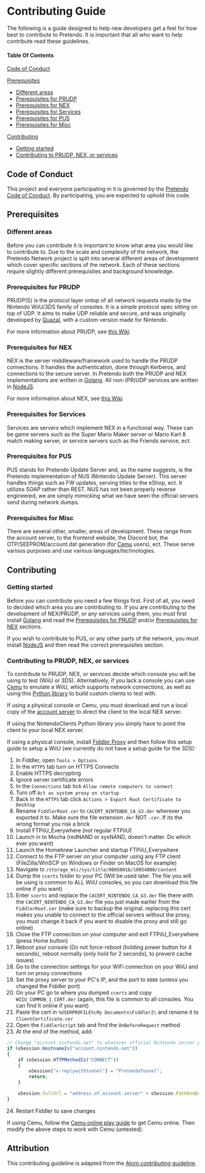 # Contributing Guide

The following is a guide designed to help new developers get a feel for how best to contribute to Pretendo. It is important that all who want to help contribute read these guidelines.

#### Table Of Contents

[Code of Conduct](#code-of-conduct)

[Prerequisites](#prerequisites)
  * [Different areas](#different-areas)
  * [Prerequisites for PRUDP](#prerequisites-for-prudp)
  * [Prerequisites for NEX](#prerequisites-for-nex)
  * [Prerequisites for Services](#prerequisites-for-services)
  * [Prerequisites for PUS](#prerequisites-for-pus)
  * [Prerequisites for Misc](#prerequisites-for-misc)
  
[Contributing](#contributing)
  * [Getting started](#getting-started)
  * [Contributing to PRUDP, NEX, or services](#contributing-to-prudp-nex-or-services)

## Code of Conduct

This project and everyone participating in it is governed by the [Pretendo Code of Conduct](CODE_OF_CONDUCT.md). By participating, you are expected to uphold this code.

## Prerequisites

### Different areas

Before you can contribute it is important to know what area you would like to contribute to. Due to the scale and complexity of the network, the Pretendo Network project is split into several different areas of development which cover specific sections of the network. Each of these sections require slightly different prerequisites and background knowledge.

### Prerequisites for PRUDP

PRUDP(S) is the protocol layer ontop of all network requests made by the Nintendo WiiU/3DS family of consoles. It is a simple protocol spec sitting on top of UDP. It aims to make UDP reliable and secure, and was originally developed by [Quazal](http://www.quazal.com/index.html), with a custom version made for Nintendo.

For more information about PRUDP, see [this Wiki](https://github.com/Kinnay/NintendoClients/wiki/PRUDP-Protocol)

### Prerequisites for NEX

NEX is the server middleware/framework used to handle the PRUDP connections. It handles the authentication, done through Kerberos, and connections to the secure server. In Pretendo both the PRUDP and NEX implementations are written in [Golang](http://golang.org). All non-(PR)UDP services are written in [NodeJS](https://nodejs.org).

For more information about NEX, see [this Wiki](https://github.com/Kinnay/NintendoClients/wiki/Game-Server-Overview)

### Prerequisites for Services

Services are servers which implement NEX in a functional way. These can be game servers such as the Super Mario Maker server or Mario Kart 8 match making server, or service servers such as the Friends service, ect.

### Prerequisites for PUS

PUS stands for Pretendo Update Server and, as the name suggests, is the Pretendo implementation of NUS (Nintendo Update Server). This server handles things such as FW updates, serving titles to the eShop, ect. It utilizes SOAP rather than REST. NUS has not been properly reverse engineered, we are simply mimicking what we have seen the official servers send during network dumps.

### Prerequisites for Misc

There are several other, smaller, areas of development. These range from the account server, to the frontend website, the Discord bot, the OTP/SEEPROM/account.dat generation (for [Cemu](http://cemu.info/) users), ect. These serve various purposes and use various languages/technologies.

## Contributing

### Getting started

Before you can contribute you need a few things first. First of all, you need to decided which area you are contributing to. If you are contributing to the development of NEX/PRUDP, or any services using them, you must first install [Golang](http://golang.org) and read the [Prerequisites for PRUDP](#prerequisites-for-prudp) and/or [Prerequisites for NEX](#prerequisites-for-nex) sections.

If you wish to contribute to PUS, or any other parts of the network, you must install [NodeJS](https://nodejs.org) and then read the correct prerequisites section.

### Contributing to PRUDP, NEX, or services

To contribute to PRUDP, NEX, or services decide which console you will be using to test (WiiU or 3DS). Alternatively, if you lack a console you can use [Cemu](http://cemu.info/) to emulate a WiiU, which supports network connections, as well as using this [Python library](https://github.com/Kinnay/NintendoClients) to build custom clients to test with.

If using a physical console or Cemu, you must download and run a local copy of the [account server](https://github.com/PretendoNetwork/account) to direct the client to the local NEX server.

If using the NintendoClients Python library you simply have to point the client to your local NEX server.

If using a physical console, install [Fiddler Proxy](https://www.telerik.com/fiddler) and then follow this setup guide to setup a WiiU (we currently do not have a setup guide for the 3DS):

1. In Fiddler, open `Tools > Options`
2. In the `HTTPS` tab turn on HTTPS Connects
3. Enable HTTPS decrypting
4. Ignore server certificate errors
5. In the `Connections` tab tick `Allow remote computers to connect`
6. Turn off `Act as system proxy on startup`
7. Back in the `HTTPS` tab click `Actions > Export Root Certificate to Desktop`
8. Rename `FiddlerRoot.cer` to `CACERT_NINTENDO_CA_G3.der` wherever you exported it to. Make sure the file extension`.der` NOT `.cer`. If its the wrong format you risk a brick
9. Install FTPiiU_Everywhere (not regular FTPiiU)
10. Launch in to Mocha (redNAND or sysNAND, doesn't matter. Do which ever you want)
11. Launch the Homebrew Launcher and startup FTPiiU_Everywhere
12. Connect to the FTP server on your computer using any FTP client (FileZilla/WinSCP on Windows or Finder on MacOS for example)
13. Navigate to `/storage_mlc/sys/title/0005001b/10054000/content`
14. Dump the `ccerts` folder to your PC (Will be used later. The file you will be using is common to ALL WiiU consoles, so you can download this file online if you want)
15. Enter `scerts` and replace the `CACERT_NINTENDO_CA_G3.der` file there with the `CACERT_NINTENDO_CA_G3.der` file you just made earlier from the `FiddlerRoot.cer` (make sure to backup the original. replacing this cert makes you unable to connect to the official servers without the proxy, you must change it back if you want to disable the proxy and still go online)
16. Close the FTP connection on your computer and exit FTPiiU_Everywhere (press Home button)
17. Reboot your console (Do not force-reboot (holding power button for 4 seconds), reboot normally (only hold for 2 seconds), to prevent cache issues)
18. Go to the connection settings for your WiFi connection on your WiiU and turn on proxy connections
19. Set the proxy server to your PC's IP, and the port to `8888` (unless you changed the Fiddler port)
20. On your PC go to where you dumped `ccerts` and copy `WIIU_COMMON_1_CERT.der` (again, this file is common to all consoles. You can find it online if you want)
21. Paste the cert in `%USERPROFILE%\My Documents\Fiddler2\` and rename it to `ClientCertificate.cer`
22. Open the `FiddlerScript` tab and find the `OnBeforeRequest` method
23. At the end of the method, add:
```JavaScript
// Change "account.nintendo.net" to whatever official Nintendo server you are replacing
if (oSession.HostnameIs("account.nintendo.net"))
{
    if (oSession.HTTPMethodIs("CONNECT"))
    {
        oSession["x-replywithtunnel"] = "PretendoTunnel";
        return;
    }

    oSession.fullUrl = "address.of.account.server" + oSession.PathAndQuery;
}
```
24. Restart Fiddler to save changes

If using Cemu, follow the [Cemu online play guide](http://compat.cemu.info/wiki/Tutorial:Online_Play) to get Cemu online. Then modify the above steps to work with Cemu (untested).

## Attribution

This contributing guideline is adapted from the [Atom contributing guideline](https://github.com/atom/atom/blob/master/CONTRIBUTING.md).